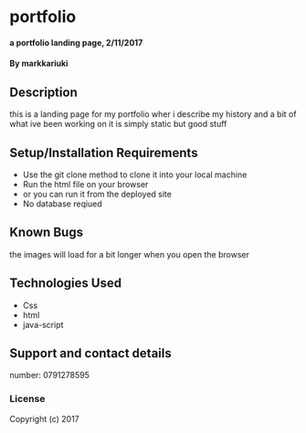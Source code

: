 
# portfolio

#### a portfolio landing page, 2/11/2017

#### By **markkariuki**

## Description

this is a landing page for my portfolio wher i describe my history and a bit of what ive been working on it is simply static but good stuff

## Setup/Installation Requirements

* Use the git clone method to clone it into your local machine
* Run the html file on your browser
* or you can run it from the deployed site
* No database reqiued



## Known Bugs

the images will load for a bit longer when you open the browser

## Technologies Used
* Css
* html
* java-script

## Support and contact details

number: 0791278595

### License

Copyright (c) 2017
